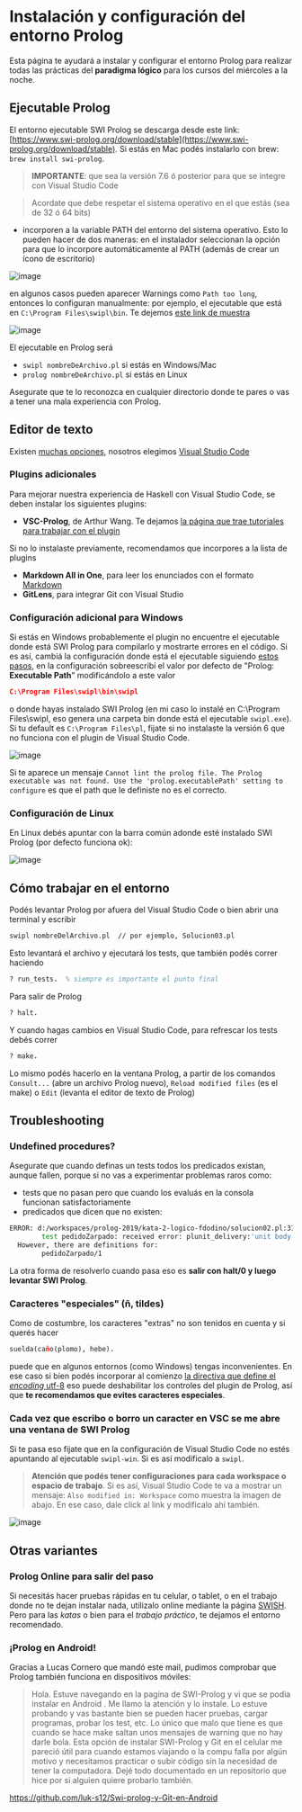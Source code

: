 # Instalación y configuración del entorno Prolog

Esta página te ayudará a instalar y configurar el entorno Prolog para realizar todas las prácticas del **paradigma lógico** para los cursos del miércoles a la noche.

## Ejecutable Prolog

El entorno ejecutable SWI Prolog se descarga desde este link: [https://www.swi-prolog.org/download/stable](https://www.swi-prolog.org/download/stable). Si estás en Mac podés instalarlo con brew: `brew install swi-prolog`.

> **IMPORTANTE**: que sea la versión 7.6 ó posterior para que se integre con Visual Studio Code

> Acordate que debe respetar el sistema operativo en el que estás (sea de 32 ó 64 bits)

- incorporen a la variable PATH del entorno del sistema operativo. Esto lo pueden hacer de dos maneras: en el instalador seleccionan la opción para que lo incorpore automáticamente al PATH (además de crear un ícono de escritorio)

![image](../../images/prolog/installConfiguration.png)

en algunos casos pueden aparecer Warnings como `Path too long`, entonces lo configuran manualmente: por ejemplo, el ejecutable que está en `C:\Program Files\swipl\bin`. Te dejemos [este link de muestra](https://www.computerhope.com/issues/ch000549.htm)

![image](../../images/prolog/environmentVariables.png)

El ejecutable en Prolog será

- `swipl nombreDeArchivo.pl` si estás en Windows/Mac
- `prolog nombreDeArchivo.pl` si estás en Linux 

Asegurate que te lo reconozca en cualquier directorio donde te pares o vas a tener una mala experiencia con Prolog.

## Editor de texto

Existen [muchas opciones](https://wiki.haskell.org/IDEs), nosotros elegimos [Visual Studio Code](https://code.visualstudio.com/)

### Plugins adicionales

Para mejorar nuestra experiencia de Haskell con Visual Studio Code, se deben instalar los siguientes plugins:

- **VSC-Prolog**, de Arthur Wang. Te dejamos [la página que trae tutoriales para trabajar con el plugin](https://marketplace.visualstudio.com/items?itemName=arthurwang.vsc-prolog)

Si no lo instalaste previamente, recomendamos que incorpores a la lista de plugins

- **Markdown All in One**, para leer los enunciados con el formato [Markdown](https://help.github.com/articles/basic-writing-and-formatting-syntax/)
- **GitLens**, para integrar Git con Visual Studio

### Configuración adicional para Windows

Si estás en Windows probablemente el plugin no encuentre el ejecutable donde está SWI Prolog para compilarlo y mostrarte errores en el código. Si es así, cambiá la configuración donde está el ejecutable siguiendo [estos pasos](https://github.com/arthwang/vsc-prolog/issues/4), en la configuración sobreescribí el valor por defecto de "Prolog: **Executable Path**" modificándolo a este valor

```json
C:\Program Files\swipl\bin\swipl
```

o donde hayas instalado SWI Prolog (en mi caso lo instalé en C:\Program Files\swipl, eso genera una carpeta bin donde está el ejecutable `swipl.exe`). Si tu default es `C:\Program Files\pl`, fijate si no instalaste la versión 6 que no funciona con el plugin de Visual Studio Code.

![image](../../images/prolog/vsc-prolog.gif)

Si te aparece un mensaje `Cannot lint the prolog file. The Prolog executable was not found. Use the 'prolog.executablePath' setting to configure` es que el path que le definiste no es el correcto.

### Configuración de Linux

En Linux debés apuntar con la barra común adonde esté instalado SWI Prolog (por defecto funciona ok):

![image](../../images/prolog/PrologVSCConfigurationLinux.png)

## Cómo trabajar en el entorno

Podés levantar Prolog por afuera del Visual Studio Code o bien abrir una terminal y escribir

```bash
swipl nombreDelArchivo.pl  // por ejemplo, Solucion03.pl
```

Esto levantará el archivo y ejecutará los tests, que también podés correr haciendo

```prolog
? run_tests.  % siempre es importante el punto final
```

Para salir de Prolog

```prolog
? halt.
```

Y cuando hagas cambios en Visual Studio Code, para refrescar los tests debés correr

```prolog
? make.
```

Lo mismo podés hacerlo en la ventana Prolog, a partir de los comandos `Consult...` (abre un archivo Prolog nuevo), `Reload modified files` (es el make) o `Edit` (levanta el editor de texto de Prolog)

## Troubleshooting

### Undefined procedures?

Asegurate que cuando definas un tests todos los predicados existan, aunque fallen, porque si no vas a experimentar problemas raros como:

- tests que no pasan pero que cuando los evaluás en la consola funcionan satisfactoriamente
- predicados que dicen que no existen:

```bash
ERROR: d:/workspaces/prolog-2019/kata-2-logico-fdodino/solucion02.pl:31:
        test pedidoZarpado: received error: plunit_delivery:'unit body'/2: Undefined procedure: plunit_delivery:pedidoZarpado/1
  However, there are definitions for:
        pedidoZarpado/1
```

La otra forma de resolverlo cuando pasa eso es **salir con halt/0 y luego levantar SWI Prolog**.

### Caracteres "especiales" (ñ, tildes)

Como de costumbre, los caracteres "extras" no son tenidos en cuenta y si querés hacer

```prolog
suelda(caño(plomo), hebe).
```

puede que en algunos entornos (como Windows) tengas inconvenientes. En ese caso si bien podés incorporar al comienzo [la directiva que define el _encoding_ utf-8](https://www.swi-prolog.org/pldoc/man?predicate=encoding/1) eso puede deshabilitar los controles del plugin de Prolog, así que **te recomendamos que evites caracteres especiales**.

### Cada vez que escribo o borro un caracter en VSC se me abre una ventana de SWI Prolog

Si te pasa eso fijate que en la configuración de Visual Studio Code no estés apuntando al ejecutable `swipl-win`. Si es así modificalo a `swipl`.

> **Atención que podés tener configuraciones para cada workspace o espacio de trabajo**. Si es así, Visual Studio Code te va a mostrar un mensaje: `Also modified in: Workspace` como muestra la imagen de abajo. En ese caso, dale click al link y modificalo ahí también.

![image](../../images/prolog/swiplWorkspaceEnvironment.png)

## Otras variantes

### Prolog Online para salir del paso

Si necesitás hacer pruebas rápidas en tu celular, o tablet, o en el trabajo donde no te dejan instalar nada, utilizalo online mediante la página [SWISH](https://swish.swi-prolog.org/). Pero para las _katas_ o bien para el _trabajo práctico_, te dejamos el entorno recomendado.

### ¡Prolog en Android!

Gracias a Lucas Cornero que mandó este mail, pudimos comprobar que Prolog también funciona en dispositivos móviles:

> Hola. Estuve navegando en la pagina de SWI-Prolog y vi que se podía instalar en Android . Me llamo la atención  y lo instale. Lo estuve probando y vas bastante bien se pueden hacer pruebas, cargar programas, probar los test, etc. Lo único que malo que tiene es que cuando se hace make saltan unos mensajes de warning que no hay darle bola. Esta opción de instalar SWI-Prolog y Git en el celular me pareció útil para cuando estamos viajando o la compu falla por algún motivo y necesitamos practicar o subir código sin la necesidad de tener la computadora. Dejé todo documentado en un repositorio que hice por si alguien quiere probarlo también.

https://github.com/luk-s12/Swi-prolog-y-Git-en-Android

